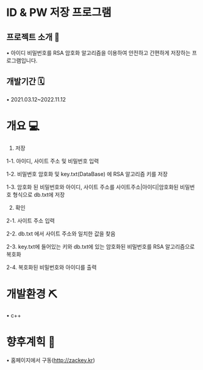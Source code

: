 # ID & PW 저장 프로그램

## 프로젝트 소개 📢
• 아이디 비밀번호를 RSA 암호화 알고리즘을 이용하여 안전하고 간편하게 저장하는 프로그램입니다.

## 개발기간 🗓
• 2021.03.12~2022.11.12

# 개요 💻
1. 저장

  1-1. 아이디, 사이트 주소 및 비밀번호 입력
  
  1-2. 비밀번호 암호화 및 key.txt(DataBase) 에 RSA 알고리즘 키를 저장
  
  1-3. 암호화 된 비밀번호와 아이디, 사이트 주소를 사이트주소|아이디|암호화된 비밀번호 형식으로 db.txt에 저장
  
2. 확인

  2-1. 사이트 주소 입력
  
  2-2. db.txt 에서 사이트 주소와 일치한 값을 찾음
  
  2-3. key.txt에 들어있는 키와 db.txt에 있는 암호화된 비밀번호를 RSA 알고리즘으로 복호화
  
  2-4. 복호화된 비밀번호와 아이디를 출력

# 개발환경 ⛏
• c++ 

# 향후계힉 🔬
• 홈페이지에서 구동(http://zackey.kr)
